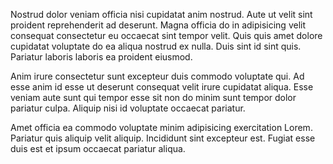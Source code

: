 Nostrud dolor veniam officia nisi cupidatat anim nostrud. Aute ut velit sint proident reprehenderit ad deserunt. Magna officia do in adipisicing velit consequat consectetur eu occaecat sint tempor velit. Quis quis amet dolore cupidatat voluptate do ea aliqua nostrud ex nulla. Duis sint id sint quis. Pariatur laboris laboris ea proident eiusmod.

Anim irure consectetur sunt excepteur duis commodo voluptate qui. Ad esse anim id esse ut deserunt consequat velit irure cupidatat aliqua. Esse veniam aute sunt qui tempor esse sit non do minim sunt tempor dolor pariatur culpa. Aliquip nisi id voluptate occaecat pariatur.

Amet officia ea commodo voluptate minim adipisicing exercitation Lorem. Pariatur quis aliquip velit aliquip. Incididunt sint excepteur est. Fugiat esse duis est et ipsum occaecat pariatur aliqua.
